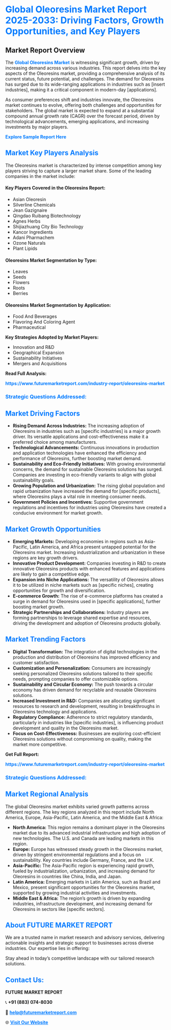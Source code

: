 <h1 style="color: #007BFF;">Global Oleoresins Market Report 2025-2033: Driving Factors, Growth Opportunities, and Key Players</h1>

<section id="overview">
<h2>Market Report Overview</h2>
<p>The <a href="https://www.futuremarketreport.com/industry-report/oleoresins-market" style="color: #007BFF; text-decoration: none;"><strong>Global Oleoresins Market</strong></a> is witnessing significant growth, driven by increasing demand across various industries. This report delves into the key aspects of the Oleoresins market, providing a comprehensive analysis of its current status, future potential, and challenges. The demand for Oleoresins has surged due to its wide-ranging applications in industries such as [insert industries], making it a critical component in modern-day [applications].</p>
<p>As consumer preferences shift and industries innovate, the Oleoresins market continues to evolve, offering both challenges and opportunities for stakeholders. The global market is expected to expand at a substantial compound annual growth rate (CAGR) over the forecast period, driven by technological advancements, emerging applications, and increasing investments by major players.</p>
</section>

<section id="overview">
<p><a href="https://www.futuremarketreport.com/request-sample/reportId=63741" style="color: #007BFF; text-decoration: none;"><strong>Explore Sample Report Here</strong></a></p>
</section>

<section id="key-players">
<h2 style="color: #007BFF;">Market Key Players Analysis</h2>
<p>The Oleoresins market is characterized by intense competition among key players striving to capture a larger market share. Some of the leading companies in the market include:</p>
<h4>Key Players Covered in the Oleoresins Report:</h4>
<ul><li>Asian Oleoresin</li><li>Silverline Chemicals</li><li>Jean Gazignaire</li><li>Qingdao Ruibang Biotechnology</li><li>Agnes Herbs</li><li>Shijiazhuang City Bio Technology</li><li>Kancor Ingredients</li><li>Adani Pharmachem</li><li>Ozone Naturals</li><li>Plant Lipids</li></ul>
<h4>Oleoresins Market Segmentation by Type:</h4>
<ul><li>Leaves</li><li>Seeds</li><li>Flowers</li><li>Roots</li><li>Berries</li></ul>

<h4>Oleoresins Market Segmentation by Application:</h4>
<ul><li>Food And Beverages</li><li>Flavoring And Coloring Agent</li><li>Pharmaceutical</li></ul>
<p><strong>Key Strategies Adopted by Market Players:</strong></p>
<ul>
<li>Innovation and R&D</li>
<li>Geographical Expansion</li>
<li>Sustainability Initiatives</li>
<li>Mergers and Acquisitions</li>
</ul>
</section>

<section>
<p><strong>Read Full Analysis: </strong></p><a href="https://www.futuremarketreport.com/industry-report/oleoresins-market" style="color: #007BFF; text-decoration: none;"><strong>https://www.futuremarketreport.com/industry-report/oleoresins-market</strong></a>
<h3 style="color: #007BFF;">Strategic Questions Addressed:</h3>
</section>

<section id="driving-factors">
<h2 style="color: #007BFF;">Market Driving Factors</h2>
<ul>
<li><strong>Rising Demand Across Industries:</strong> The increasing adoption of Oleoresins in industries such as [specific industries] is a major growth driver. Its versatile applications and cost-effectiveness make it a preferred choice among manufacturers.</li>
<li><strong>Technological Advancements:</strong> Continuous innovations in production and application technologies have enhanced the efficiency and performance of Oleoresins, further boosting market demand.</li>
<li><strong>Sustainability and Eco-Friendly Initiatives:</strong> With growing environmental concerns, the demand for sustainable Oleoresins solutions has surged. Companies are investing in eco-friendly variants to align with global sustainability goals.</li>
<li><strong>Growing Population and Urbanization:</strong> The rising global population and rapid urbanization have increased the demand for [specific products], where Oleoresins plays a vital role in meeting consumer needs.</li>
<li><strong>Government Policies and Incentives:</strong> Supportive government regulations and incentives for industries using Oleoresins have created a conducive environment for market growth.</li>
</ul>
</section>

<section id="growth-opportunities">
<h2 style="color: #007BFF;">Market Growth Opportunities</h2>
<ul>
<li><strong>Emerging Markets:</strong> Developing economies in regions such as Asia-Pacific, Latin America, and Africa present untapped potential for the Oleoresins market. Increasing industrialization and urbanization in these regions are key growth drivers.</li>
<li><strong>Innovative Product Development:</strong> Companies investing in R&D to create innovative Oleoresins products with enhanced features and applications are likely to gain a competitive edge.</li>
<li><strong>Expansion into Niche Applications:</strong> The versatility of Oleoresins allows it to be utilized in niche markets such as [specific niches], creating opportunities for growth and diversification.</li>
<li><strong>E-commerce Growth:</strong> The rise of e-commerce platforms has created a surge in demand for Oleoresins used in [specific applications], further boosting market growth.</li>
<li><strong>Strategic Partnerships and Collaborations:</strong> Industry players are forming partnerships to leverage shared expertise and resources, driving the development and adoption of Oleoresins products globally.</li>
</ul>
</section>

<section id="trending-factors">
<h2 style="color: #007BFF;">Market Trending Factors</h2>
<ul>
<li><strong>Digital Transformation:</strong> The integration of digital technologies in the production and distribution of Oleoresins has improved efficiency and customer satisfaction.</li>
<li><strong>Customization and Personalization:</strong> Consumers are increasingly seeking personalized Oleoresins solutions tailored to their specific needs, prompting companies to offer customizable options.</li>
<li><strong>Sustainability and Circular Economy:</strong> The push towards a circular economy has driven demand for recyclable and reusable Oleoresins solutions.</li>
<li><strong>Increased Investment in R&D:</strong> Companies are allocating significant resources to research and development, resulting in breakthroughs in Oleoresins technology and applications.</li>
<li><strong>Regulatory Compliance:</strong> Adherence to strict regulatory standards, particularly in industries like [specific industries], is influencing product development and quality in the Oleoresins market.</li>
<li><strong>Focus on Cost-Effectiveness:</strong> Businesses are exploring cost-efficient Oleoresins solutions without compromising on quality, making the market more competitive.</li>
</ul>
</section>

<section>
<p><strong>Get Full Report: </strong></p><a href="https://www.futuremarketreport.com/industry-report/oleoresins-market" style="color: #007BFF; text-decoration: none;"><strong>https://www.futuremarketreport.com/industry-report/oleoresins-market</strong></a>
<h3 style="color: #007BFF;">Strategic Questions Addressed:</h3>
</section>


<section id="regional-analysis">
<h2 style="color: #007BFF;">Market Regional Analysis</h2>
<p>The global Oleoresins market exhibits varied growth patterns across different regions. The key regions analyzed in this report include North America, Europe, Asia-Pacific, Latin America, and the Middle East & Africa:</p>
<ul>
<li><strong>North America:</strong> This region remains a dominant player in the Oleoresins market due to its advanced industrial infrastructure and high adoption of new technologies. The U.S. and Canada are leading markets in this region.</li>
<li><strong>Europe:</strong> Europe has witnessed steady growth in the Oleoresins market, driven by stringent environmental regulations and a focus on sustainability. Key countries include Germany, France, and the U.K.</li>
<li><strong>Asia-Pacific:</strong> The Asia-Pacific region is experiencing rapid growth, fueled by industrialization, urbanization, and increasing demand for Oleoresins in countries like China, India, and Japan.</li>
<li><strong>Latin America:</strong> Emerging markets in Latin America, such as Brazil and Mexico, present significant opportunities for the Oleoresins market, supported by growing industrial activities and investments.</li>
<li><strong>Middle East & Africa:</strong> The region’s growth is driven by expanding industries, infrastructure development, and increasing demand for Oleoresins in sectors like [specific sectors].</li>
</ul>
</section>

<footer>
<h2 style="color: #007BFF;">About FUTURE MARKET REPORT</h2>
<p>We are a trusted name in market research and advisory services, delivering actionable insights and strategic support to businesses across diverse industries. Our expertise lies in offering:</p>

<p>Stay ahead in today’s competitive landscape with our tailored research solutions.</p>

<h2 style="color: #007BFF;">Contact Us:</h2>
<p><strong>FUTURE MARKET REPORT</strong></p>
<p>📞 <strong>+91 (883) 074-8030</strong></p>
<p>📧 <strong><a href="mailto:help@futuremarketreport.com" style="color: #007BFF;">help@futuremarketreport.com</a></strong></p>
<p>🌐 <strong><a href="https://www.futuremarketreport.com/" style="color: #007BFF;">Visit Our Website</a></strong></p>
</footer>